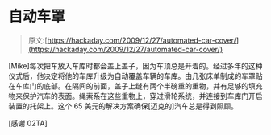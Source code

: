 # 自动车罩

> 原文:[https://hackaday.com/2009/12/27/automated-car-cover/](https://hackaday.com/2009/12/27/automated-car-cover/)

[Mike]每次把车放入车库时都会盖上盖子，因为车顶总是开着的。经过多年的这种仪式后，他决定将他的车库升级为自动覆盖车辆的车库。由几张床单制成的车罩贴在车库门的底部。在隔间的前面，盖子上缝有两个半磅重的重物，并有足够的填充物来保护汽车的表面。绳索系在这些重物上，穿过滑轮系统，并连接到车库门开启装置的托架上。这个 65 美元的解决方案确保[迈克的]汽车总是得到照顾。

[感谢 02TA]